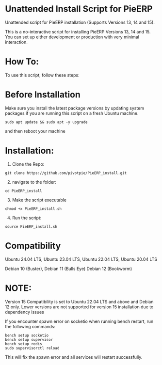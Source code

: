 # Unattended Install Script for PieERP
Unattended script for PieERP installation (Supports Versions 13, 14 and 15).

This is a no-interactive script for installing PieERP Versions 13, 14 and 15. You can set up either development or production with very minimal interaction.

# How To:
To use this script, follow these steps:

# Before Installation

Make sure you install the latest package versions by updating system packages if you are running this script on a fresh Ubuntu machine.

```
sudo apt update && sudo apt -y upgrade
```
and then reboot your machine 

# Installation:

1. Clone the Repo:
```
git clone https://github.com/pivotpie/PieERP_install.git
```
2. navigate to the folder:
```
cd PieERP_install
```
3. Make the script executable
```
chmod +x PieERP_install.sh
```
4. Run the script:
```
source PieERP_install.sh
```
# Compatibility

Ubuntu 24.04 LTS,
Ubuntu 23.04 LTS,
Ubuntu 22.04 LTS,
Ubuntu 20.04 LTS

Debian 10 (Buster),
Debian 11 (Bulls Eye)
Debian 12 (Bookworm)

# NOTE:

Version 15 Compatibility is set to Ubuntu 22.04 LTS and above and Debian 12 only. Lower versions are not supported for version 15 installation due to dependency issues

If you encounter spawn error on socketio when running bench restart, run the following commands:

```
bench setup socketio
bench setup supervisor
bench setup redis
sudo supervisorctl reload
```
This will fix the spawn error and all services will restart successfully.
